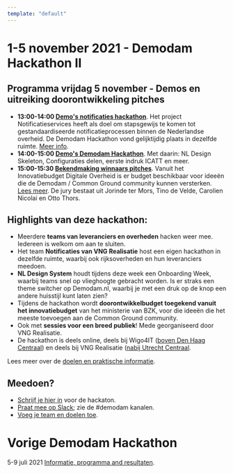 ```yaml
---
template: "default"
---
```


# 1-5 november 2021 - Demodam Hackathon II

## Programma vrijdag 5 november - Demos en uitreiking doorontwikkeling pitches
* **13:00-14:00 [Demo's notificaties hackathon](https://teams.microsoft.com/l/meetup-join/19%3ameeting_NDA5MDk3ZWItYWEzMC00NDRkLWFjNGMtMzkwYzJmMzM2NDk4%40thread.v2/0?context=%7b%22Tid%22%3a%226ef029ab-3fd7-4d98-9b0e-d1f5fedea6d1%22%2c%22Oid%22%3a%22029e20ed-2a15-44b3-a6a2-993bb05abca5%22%7d)**. Het project Notificatieservices heeft als doel om stapsgewijs te komen tot gestandaardiseerde notificatieprocessen binnen de Nederlandse overheid. De Demodam Hackathon vond  gelijktijdig plaats in dezelfde ruimte.  [Meer info](https://samenwerken.pleio.nl/groups/view/1fde4814-ec84-49bd-a67a-935eb712e7a2/notificatieservices).  
* **14:00-15:00 [Demo's Demodam Hackathon](https://meet.community.publiccode.net/Demodam)**. Met daarin: NL Design Skeleton, Configuraties delen, eerste indruk ICATT en meer. 
* **15:00-15:30 [Bekendmaking winnaars pitches](https://meet.community.publiccode.net/Demodam)**. Vanuit het Innovatiebudget Digitale Overheid is er budget beschikbaar voor ideeën die de Demodam / Common Ground community kunnen versterken. [Lees meer](https://docs.google.com/document/d/1W2IxuqFvR_Mw8luJ5nlknSiJ3zhw5ChGnwrQNH-2LfA/edit#). De jury bestaat uit Jorinde ter Mors, Tino de Velde, Carolien Nicolai en Otto Thors. 

## Highlights van deze hackathon:
* Meerdere **teams van leveranciers en overheden** hacken weer mee. Iedereen is welkom om aan te sluiten. 
* Het team **Notificaties van VNG Realisatie** host een eigen hackathon in dezelfde ruimte, waarbij ook rijksoverheden en hun leveranciers meedoen. 
* **NL Design System** houdt tijdens deze week een Onboarding Week, waarbij teams snel op vlieghoogte gebracht worden. Is er straks een theme switcher op Demodam.nl, waarbij je met een druk op de knop een andere huisstijl kunt laten zien? 
* Tijdens de hackathon wordt **doorontwikkelbudget toegekend vanuit het innovatiebudget** van het ministerie van BZK, voor die ideeën die het meeste toevoegen aan de Common Ground community. 
* Ook met **sessies voor een breed publiek**! Mede georganiseerd door VNG Realisatie. 
* De hackathon is deels online, deels bij Wigo4IT ([boven Den Haag Centraal](https://goo.gl/maps/TcQxJfH5MTDe7BBA7)) en deels bij VNG Realisatie ([nabij Utrecht Centraal](https://docs.google.com/presentation/d/1SJgPPEyf5I2tFjAzE0tRWqG64BC0LicFAnRUYPT4YQ4/edit#slide=id.gf9e1c48675_2_0).  

Lees meer over de [doelen en praktische informatie](https://docs.google.com/presentation/d/1SJgPPEyf5I2tFjAzE0tRWqG64BC0LicFAnRUYPT4YQ4/edit#slide=id.p). 

## Meedoen? 
* [Schrijf je hier in](https://www.meetup.com/Code-For-NL/events/281202873/) voor de hackaton.
* [Praat mee op Slack](https://join.slack.com/t/samenorganiseren/shared_invite/zt-dex1d7sk-wy11sKYWCF0qQYjJHSMW5Q); zie de #demodam kanalen.
* [Voeg je team en doelen toe](https://docs.google.com/presentation/d/1SJgPPEyf5I2tFjAzE0tRWqG64BC0LicFAnRUYPT4YQ4/edit#slide=id.gda9565fa99_0_0).

# Vorige Demodam Hackathon
5-9 juli 2021 [Informatie, programma and resultaten](https://docs.google.com/presentation/d/1ueLpnCIA06f05uuSTop8DU9olLb0M34iR_HrjsebRfI).

